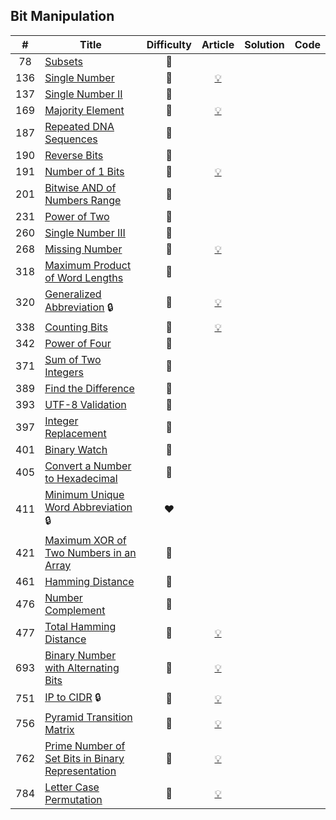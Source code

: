 
## Bit Manipulation

|#|Title|Difficulty|Article|Solution|Code|
|:---:|---|:---:|:---:|:---:|:---:|
|78|[Subsets](https://leetcode.com/problems/subsets) |🧡||||
|136|[Single Number](https://leetcode.com/problems/single-number) |💚|[💡](https://leetcode.com/articles/single-number)|||
|137|[Single Number II](https://leetcode.com/problems/single-number-ii) |🧡||||
|169|[Majority Element](https://leetcode.com/problems/majority-element) |💚|[💡](https://leetcode.com/articles/majority-element)|||
|187|[Repeated DNA Sequences](https://leetcode.com/problems/repeated-dna-sequences) |🧡||||
|190|[Reverse Bits](https://leetcode.com/problems/reverse-bits) |💚||||
|191|[Number of 1 Bits](https://leetcode.com/problems/number-of-1-bits) |💚|[💡](https://leetcode.com/articles/number-1-bits)|||
|201|[Bitwise AND of Numbers Range](https://leetcode.com/problems/bitwise-and-of-numbers-range) |🧡||||
|231|[Power of Two](https://leetcode.com/problems/power-of-two) |💚||||
|260|[Single Number III](https://leetcode.com/problems/single-number-iii) |🧡||||
|268|[Missing Number](https://leetcode.com/problems/missing-number) |💚|[💡](https://leetcode.com/articles/missing-number)|||
|318|[Maximum Product of Word Lengths](https://leetcode.com/problems/maximum-product-of-word-lengths) |🧡||||
|320|[Generalized Abbreviation](https://leetcode.com/problems/generalized-abbreviation) 🔒|🧡|[💡](https://leetcode.com/articles/generalized-abbreviation)|||
|338|[Counting Bits](https://leetcode.com/problems/counting-bits) |🧡|[💡](https://leetcode.com/articles/counting-bits)|||
|342|[Power of Four](https://leetcode.com/problems/power-of-four) |💚||||
|371|[Sum of Two Integers](https://leetcode.com/problems/sum-of-two-integers) |💚||||
|389|[Find the Difference](https://leetcode.com/problems/find-the-difference) |💚||||
|393|[UTF-8 Validation](https://leetcode.com/problems/utf-8-validation) |🧡||||
|397|[Integer Replacement](https://leetcode.com/problems/integer-replacement) |🧡||||
|401|[Binary Watch](https://leetcode.com/problems/binary-watch) |💚||||
|405|[Convert a Number to Hexadecimal](https://leetcode.com/problems/convert-a-number-to-hexadecimal) |💚||||
|411|[Minimum Unique Word Abbreviation](https://leetcode.com/problems/minimum-unique-word-abbreviation) 🔒|❤️||||
|421|[Maximum XOR of Two Numbers in an Array](https://leetcode.com/problems/maximum-xor-of-two-numbers-in-an-array) |🧡||||
|461|[Hamming Distance](https://leetcode.com/problems/hamming-distance) |💚||||
|476|[Number Complement](https://leetcode.com/problems/number-complement) |💚||||
|477|[Total Hamming Distance](https://leetcode.com/problems/total-hamming-distance) |🧡|[💡](https://leetcode.com/articles/total-hamming-distance)|||
|693|[Binary Number with Alternating Bits](https://leetcode.com/problems/binary-number-with-alternating-bits) |💚|[💡](https://leetcode.com/articles/binary-number-with-alternating-bits)|||
|751|[IP to CIDR](https://leetcode.com/problems/ip-to-cidr) 🔒|💚|[💡](https://leetcode.com/articles/ip-to-cidr)|||
|756|[Pyramid Transition Matrix](https://leetcode.com/problems/pyramid-transition-matrix) |🧡|[💡](https://leetcode.com/articles/pyramid-transition-matrix)|||
|762|[Prime Number of Set Bits in Binary Representation](https://leetcode.com/problems/prime-number-of-set-bits-in-binary-representation) |💚|[💡](https://leetcode.com/articles/prime-number-of-set-bits-in-binary-representation)|||
|784|[Letter Case Permutation](https://leetcode.com/problems/letter-case-permutation) |💚|[💡](https://leetcode.com/articles/letter-case-permutation)|||
